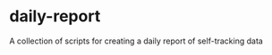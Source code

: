 daily-report
============

A collection of scripts for creating a daily report of self-tracking data

